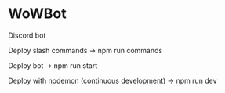 # WoWBot
Discord bot


Deploy slash commands -> 
    npm run commands

Deploy bot ->
    npm run start

Deploy with nodemon (continuous development) ->
    npm run dev